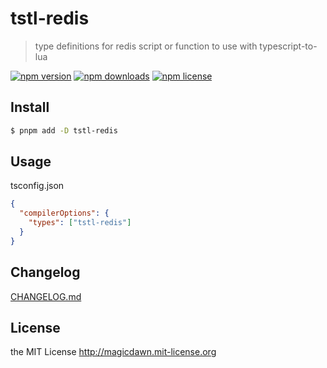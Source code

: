# tstl-redis

> type definitions for redis script or function to use with typescript-to-lua

[![npm version](https://img.shields.io/npm/v/tstl-redis.svg?style=flat-square)](https://www.npmjs.com/package/tstl-redis)
[![npm downloads](https://img.shields.io/npm/dm/tstl-redis.svg?style=flat-square)](https://www.npmjs.com/package/tstl-redis)
[![npm license](https://img.shields.io/npm/l/tstl-redis.svg?style=flat-square)](http://magicdawn.mit-license.org)

## Install

```sh
$ pnpm add -D tstl-redis
```

## Usage

tsconfig.json

```json
{
  "compilerOptions": {
    "types": ["tstl-redis"]
  }
}
```

## Changelog

[CHANGELOG.md](CHANGELOG.md)

## License

the MIT License http://magicdawn.mit-license.org
